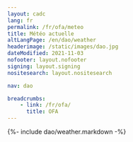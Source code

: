 ```yaml
---
layout: cadc
lang: fr
permalink: /fr/ofa/meteo
title: Météo actuelle
altLangPage: /en/dao/weather
headerimage: /static/images/dao.jpg
dateModified: 2021-11-03
nofooter: layout.nofooter
signing: layout.signing
nositesearch: layout.nositesearch

nav: dao

breadcrumbs:
    - link: /fr/ofa/
      title: OFA
---
```


{%- include dao/weather.markdown -%}